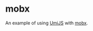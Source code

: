 # mobx

An example of using [UmiJS](https://umijs.org/zh-CN) with [mobx](https://github.com/mobxjs/mobx).
